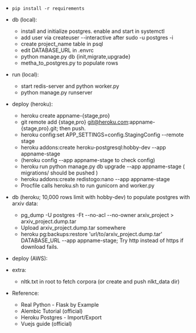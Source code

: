 - `pip install -r requirements`

- db (local):
     * install and initialize postgres. enable and start in systemctl
     * add user via createuser --interactive after sudo -u postgres -i
     * create project\_name table in psql
     * edit DATABASE\_URL in .envrc
     * python manage.py db {init,migrate,upgrade}
     * metha_to_postgres.py to populate rows

- run (local):
     * start redis-server and python worker.py
     * python manage.py runserver

- deploy (heroku):
     * heroku create appname-{stage,pro}
     * git remote add {stage,pro} git@heroku.com:appname-{stage,pro}.git; then push.
     * heroku config:set APP_SETTINGS=config.StagingConfig --remote stage
     * heroku addons:create heroku-postgresql:hobby-dev --app appname-stage
     * (heroku config --app appname-stage to check config)
     * heroku run python manage.py db upgrade --app appname-stage ( migrations/ should be pushed )
     * heroku addons:create redistogo:nano --app appname-stage
     * Procfile calls heroku.sh to run gunicorn and worker.py

- db (heroku; 10,000 rows limit with hobby-dev) to populate postgres with arxiv data:
     * pg_dump -U postgres -Ft --no-acl --no-owner arxiv_project > arxiv_project.dump.tar
     * Upload arxiv_project.dump.tar somewhere
     * heroku pg:backups:restore 'url/to/arxiv_project.dump.tar' DATABASE_URL --app appname-stage;
        Try http instead of https if download fails.

- deploy (AWS):

- extra:
     * nltk.txt in root to fetch corpora (or create and push nlkt\_data dir)
      
- Reference:
     * Real Python - Flask by Example
     * Alembic Tutorial (official)
     * Heroku Postgres - Import/Export
     * Vuejs guide (official)
